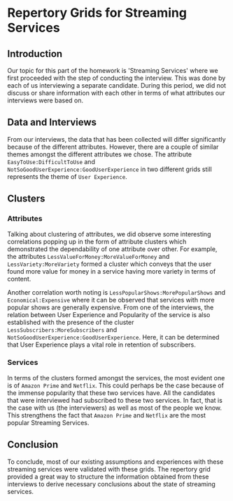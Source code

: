 # Repertory Grids for Streaming Services

## Introduction

Our topic for this part of the homework is 'Streaming Services' where we first proceeded with the step of conducting the interview. This was done by each of us interviewing a separate candidate. During this period, we did not discuss or share information with each other in terms of what attributes our interviews were based on.

## Data and Interviews

From our interviews, the data that has been collected will differ significantly because of the different attributes. However, there are a couple of similar themes amongst the different attributes we chose. The attribute `EasyToUse:DifficultToUse` and `NotSoGoodUserExperience:GoodUserExperience` in two different grids still represents the theme of `User Experience`. 

## Clusters

### Attributes

Talking about clustering of attributes, we did observe some interesting correlations popping up in the form of attribute clusters which demonstrated the dependability of one attribute over other. For example, the attributes `LessValueForMoney:MoreValueForMoney` and `LessVariety:MoreVariety` formed a cluster which conveys that the user found more value for money in a service having more variety in terms of content.

Another correlation worth noting is `LessPopularShows:MorePopularShows` and `Economical:Expensive` where it can be observed that services with more popular shows are generally expensive. From one of the interviews, the relation between User Experience and Popularity of the service is also established with the presence of the cluster `LessSubscribers:MoreSubscribers` and `NotSoGoodUserExperience:GoodUserExperience`. Here, it can be determined that User Experience plays a vital role in retention of subscribers.

### Services

In terms of the clusters formed amongst the services, the most evident one is of `Amazon Prime` and `Netflix`. This could perhaps be the case because of the immense popularity that these two services have. All the candidates that were interviewed had subscribed to these two services. In fact, that is the case with us (the interviewers) as well as most of the people we know. This strengthens the fact that `Amazon Prime` and `Netflix` are the most popular Streaming Services.

## Conclusion

To conclude, most of our existing assumptions and experiences with these streaming services were validated with these grids. The repertory grid provided a great way to structure the information obtained from these interviews to derive necessary conclusions about the state of streaming services.